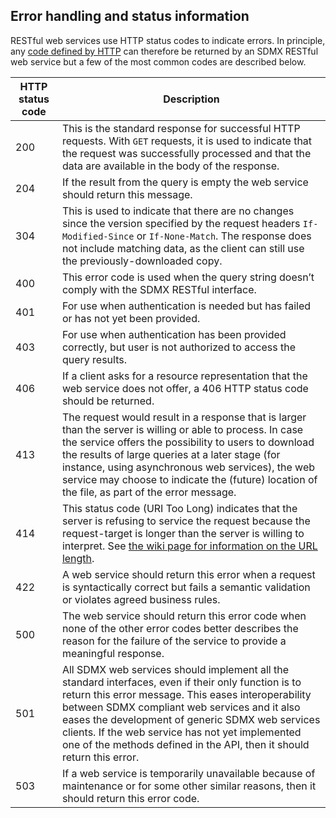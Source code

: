 ## Error handling and status information

RESTful web services use HTTP status codes to indicate errors. In principle, any [code defined by HTTP](https://en.wikipedia.org/wiki/List_of_HTTP_status_codes) can therefore be returned by an SDMX RESTful web service but a few of the most common codes are described below.

HTTP status code | Description
---|---
200 | This is the standard response for successful HTTP requests. With `GET` requests, it is used to indicate that the request was successfully processed and that the data are available in the body of the response.
204 | If the result from the query is empty the web service should return this message.
304 | This is used to indicate that there are no changes since the version specified by the request headers `If-Modified-Since` or `If-None-Match`. The response does not include matching data, as the client can still use the previously-downloaded copy.
400 | This error code is used when the query string doesn’t comply with the SDMX RESTful interface.
401 | For use when authentication is needed but has failed or has not yet been provided.
403 | For use when authentication has been provided correctly, but user is not authorized to access the query results.
406 | If a client asks for a resource representation that the web service does not offer, a 406 HTTP status code should be returned.
413 | The request would result in a response that is larger than the server is willing or able to process. In case the service offers the possibility to users to download the results of large queries at a later stage (for instance, using asynchronous web services), the web service may choose to indicate the (future) location of the file, as part of the error message.
414 | This status code (URI Too Long) indicates that the server is refusing to service the request because the request-target is longer than the server is willing to interpret. See [the wiki page for information on the URL length](https://github.com/sdmx-twg/sdmx-rest/wiki/URL-length-in-REST).
422 | A web service should return this error when a request is syntactically correct but fails a semantic validation or violates agreed business rules.
500 | The web service should return this error code when none of the other error codes better describes the reason for the failure of the service to provide a meaningful response.
501 | All SDMX web services should implement all the standard interfaces, even if their only function is to return this error message. This eases interoperability between SDMX compliant web services and it also eases the development of generic SDMX web services clients. If the web service has not yet implemented one of the methods defined in the API, then it should return this error.
503 | If a web service is temporarily unavailable because of maintenance or for some other similar reasons, then it should return this error code.
